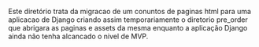 Este diretório trata da migracao de um conuntos de paginas html para uma aplicacao de Django
criando assim temporariamente o diretorio pre_order que abrigara as paginas e assets da mesma
enquanto a aplicação Django ainda não tenha alcancado o nivel de MVP.
